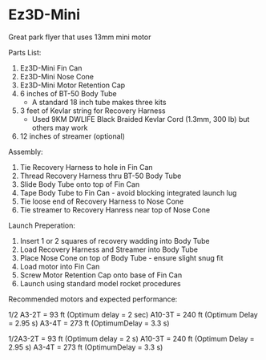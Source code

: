 # Ez3D-Mini
Great park flyer that uses 13mm mini motor

Parts List:
1. Ez3D-Mini Fin Can
2. Ez3D-Mini Nose Cone
3. Ez3D-Mini Motor Retention Cap
4. 6 inches of BT-50 Body Tube
   - A standard 18 inch tube makes three kits
6. 3 feet of Kevlar string for Recovery Harness
   - Used 9KM DWLIFE Black Braided Kevlar Cord (1.3mm, 300 lb) but others may work
8. 12 inches of streamer (optional)

Assembly: 
1. Tie Recovery Harness to hole in Fin Can
2. Thread Recovery Harness thru BT-50 Body Tube
3. Slide Body Tube onto top of Fin Can
4. Tape Body Tube to Fin Can - avoid blocking integrated launch lug
5. Tie loose end of Recovery Harness to Nose Cone
6. Tie streamer to Recovery Hanress near top of Nose Cone

Launch Preperation:
1. Insert 1 or 2 squares of recovery wadding into Body Tube
2. Load Recovery Harness and Streamer into Body Tube
3. Place Nose Cone on top of Body Tube - ensure slight snug fit
4. Load motor into Fin Can
5. Screw Motor Retention Cap onto base of Fin Can
6. Launch using standard model rocket procedures

Recommended motors and expected performance: 

1/2 A3-2T  = 93 ft (Optimum delay = 2 sec)
A10-3T     = 240 ft  (Optimum Delay = 2.95 s)
A3-4T      = 273 ft  (OptimumDelay = 3.3 s)


1/2A3-2T   = 93 ft   (Optimum delay = 2 s)
A10-3T     = 240 ft  (Optimum Delay = 2.95 s)
A3-4T      = 273 ft  (OptimumDelay = 3.3 s)

